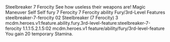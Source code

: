 <ability>
  <name>Steelbreaker</name>
  <cost>7 Ferocity</cost>
  <flavor>See how useless their weapons are!</flavor>
  <keywords>
    <keyword>Magic</keyword>
  </keywords>
  <type>Maneuver</type>
  <distance>Self</distance>
  <target>Self</target>
  <metadata>
    <class>fury</class>
    <cost>7 Ferocity</cost>
    <cost_amount>7</cost_amount>
    <cost_resource>Ferocity</cost_resource>
    <feature_type>ability</feature_type>
    <file_dpath>Fury/3rd-Level Features</file_dpath>
    <item_id>steelbreaker-7-ferocity</item_id>
    <item_index>02</item_index>
    <item_name>Steelbreaker (7 Ferocity)</item_name>
    <level>3</level>
    <scc>mcdm.heroes.v1:feature.ability.fury.3rd-level-feature:steelbreaker-7-ferocity</scc>
    <scdc>1.1.1:5.2.1.5:02</scdc>
    <source>mcdm.heroes.v1</source>
    <type>feature/ability/fury/3rd-level-feature</type>
  </metadata>
  <effects>
    <effect type="mundane">You gain 20 temporary Stamina.</effect>
  </effects>
</ability>
